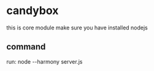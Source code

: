 # candybox
this is  core module
make sure you have installed nodejs
## command
run: node --harmony server.js
